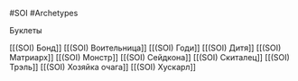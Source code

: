 #SOI #Archetypes 

Буклеты

[[(SOI) Бонд]]
[[(SOI) Воительница]]
[[(SOI) Годи]]
[[(SOI) Дитя]]
[[(SOI) Матриарх]]
[[(SOI) Монстр]]
[[(SOI) Сейдкона]]
[[(SOI) Скиталец]]
[[(SOI) Трэль]]
[[(SOI) Хозяйка очага]]
[[(SOI) Хускарл]]



